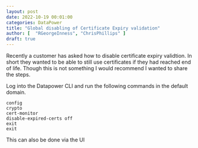 ```yaml
---
layout: post
date: 2022-10-19 00:01:00
categories: DataPower
title: "Global disabling of Certificate Expiry validation"
author: [  "RGeorgeInness", "ChrisPhillips" ]
draft: true
---
```


Recently a customer has asked how to disable certificate expiry validtion. In short they wanted to be able to still use certificates if they had reached end of life. Though this is not something I would recommend I wanted to share the steps.

<!--more-->

Log into the Datapower CLI and run the following commands in the default domain.

```
config
crypto
cert-monitor
disable-expired-certs off
exit
exit
```

This can also be done via the UI
